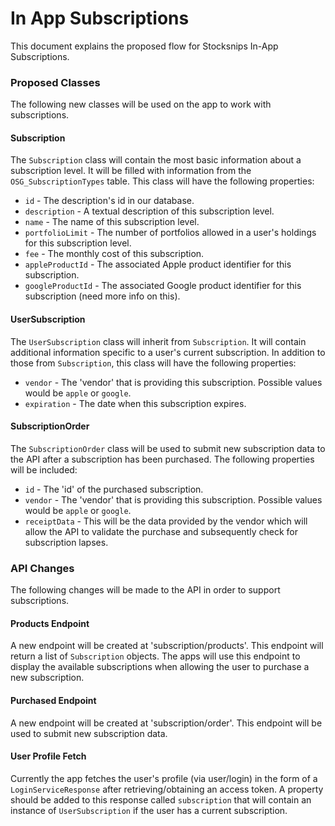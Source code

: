 # In App Subscriptions
This document explains the proposed flow for Stocksnips In-App Subscriptions.

### Proposed Classes
The following new classes will be used on the app to work with subscriptions.
#### Subscription
The `Subscription` class will contain the most basic information about a subscription level. It will be filled with information from the `OSG_SubscriptionTypes` table.  This class will have the following properties:
 - `id` - The description's id in our database.
 - `description` - A textual description of this subscription level.
 - `name` - The name of this subscription level.
 - `portfolioLimit` - The number of portfolios allowed in a user's holdings for this subscription level.
 - `fee` - The monthly cost of this subscription.
 - `appleProductId` - The associated Apple product identifier for this subscription.
 - `googleProductId` - The associated Google product identifier for this subscription (need more info on this).
 
 #### UserSubscription
 The `UserSubscription` class will inherit from `Subscription`.  It will contain additional information specific to a user's current subscription.  In addition to those from `Subscription`, this class will have the following properties:
 - `vendor` - The 'vendor' that is providing this subscription.  Possible values would be `apple` or `google`.
 - `expiration` - The date when this subscription expires.
 
 #### SubscriptionOrder
 The `SubscriptionOrder` class will be used to submit new subscription data to the API after a subscription has been purchased.  The following properties will be included:
 - `id` - The 'id' of the purchased subscription.
 - `vendor` - The 'vendor' that is providing this subscription.  Possible values would be `apple` or `google`.
 - `receiptData` - This will be the data provided by the vendor which will allow the API to validate the purchase and subsequently check for subscription lapses.
 
 ### API Changes
 The following changes will be made to the API in order to support subscriptions.
 
 #### Products Endpoint
 A new endpoint will be created at 'subscription/products'.  This endpoint will return a list of `Subscription` objects.  The apps will use this endpoint to display the available subscriptions when allowing the user to purchase a new subscription.
 
 #### Purchased Endpoint
 A new endpoint will be created at 'subscription/order'.  This endpoint will be used to submit new subscription data.
 
 #### User Profile Fetch
 Currently the app fetches the user's profile (via user/login) in the form of a `LoginServiceResponse` after retrieving/obtaining an access token.  A property should be added to this response called `subscription` that will contain an instance of `UserSubscription` if the user has a current subscription.
